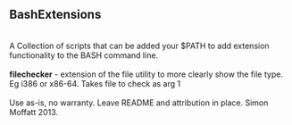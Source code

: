BashExtensions
--------------
<br/>
A Collection of scripts that can be added your $PATH to add extension functionality to the BASH command line.
<br/>
<br/>
<b>filechecker</b> - extension of the file utility to more clearly show the file type.  Eg i386 or x86-64. Takes file to check as arg 1
<br/>
<br/>
Use as-is, no warranty.  Leave README and attribution in place.  Simon Moffatt 2013.


